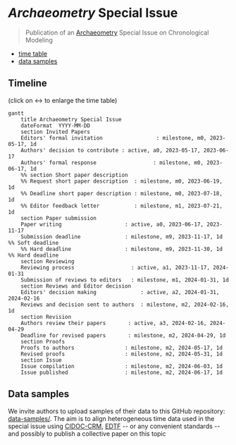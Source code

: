 # *Archaeometry* Special Issue
> Publication of an [Archaeometry](https://onlinelibrary.wiley.com/page/journal/14754754/homepage/productinformation.html) Special Issue on Chronological Modeling

- [time table](https://github.com/historical-time/archaeometry-si#timeline)
- [data samples](https://github.com/historical-time/archaeometry-si#data-samples)

## Timeline

(click on ↔️ to enlarge the time table)

```mermaid
gantt
    title Archaeometry Special Issue
    dateFormat  YYYY-MM-DD
    section Invited Papers
    Editors' formal invitation                 : milestone, m0, 2023-05-17, 1d
    Authors' decision to contribute : active, a0, 2023-05-17, 2023-06-17
    Authors' formal response                  : milestone, m0, 2023-06-17, 1d
    %% section Short paper description
    %% Request short paper description  : milestone, m0, 2023-06-19, 1d
    %% Deadline short paper description : milestone, m0, 2023-07-18, 1d
    %% Editor feedback letter           : milestone, m1, 2023-07-21, 1d
    section Paper submission
    Paper writing                    : active, a0, 2023-06-17, 2023-11-17
    Submission deadline              : milestone, m9, 2023-11-17, 1d %% Soft deadline
    %% Hard deadline                 : milestone, m9, 2023-11-30, 1d %% Hard deadline
    section Reviewing
    Reviewing process                  : active, a1, 2023-11-17, 2024-01-31
    Submission of reviews to editors   : milestone, m1, 2024-01-31, 1d
    section Reviews and Editor decision
    Editors' decision making              : active, a2, 2024-01-31, 2024-02-16
    Reviews and decision sent to authors  : milestone, m2, 2024-02-16, 1d
    section Revision
    Authors review their papers       : active, a3, 2024-02-16, 2024-04-29
    Deadline for revised papers       : milestone, m2, 2024-04-29, 1d
    section Proofs
    Proofs to authors                : milestone, m2, 2024-05-17, 1d
    Revised proofs                   : milestone, m2, 2024-05-31, 1d
    section Issue
    Issue compilation                : milestone, m2, 2024-06-03, 1d
    Issue published                  : milestone, m2, 2024-06-17, 1d
```

## Data samples

We invite authors to upload samples of their data to this GitHub repository: [data-samples/](https://github.com/historical-time/data-samples#examples-of-historical-time-representation). The aim is to align heterogeneous time data used in the special issue using [CIDOC-CRM](https://github.com/historical-time/projects-tools-standards/tree/main/standards/cidoc-crm), [EDTF](https://github.com/historical-time/projects-tools-standards/tree/main/standards/edtf) -- or any convenient standards -- and possibly to publish a collective paper on this topic
